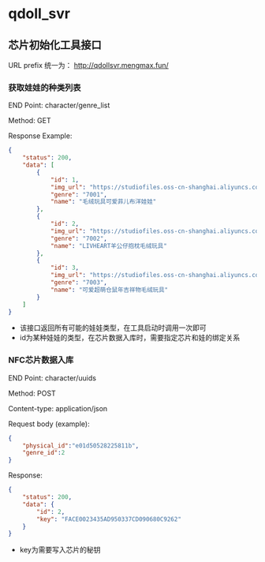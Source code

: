 # qdoll_svr

## 芯片初始化工具接口

URL prefix 统一为： http://qdollsvr.mengmax.fun/
### 获取娃娃的种类列表
END Point: character/genre_list

Method: GET

Response Example:
```JSON
{
    "status": 200,
    "data": [
        {
            "id": 1,
            "img_url": "https://studiofiles.oss-cn-shanghai.aliyuncs.com/img/Screenshot%20from%202020-01-20%2010-50-14.png",
            "genre": "7001",
            "name": "毛绒玩具可爱菲儿布洋娃娃"
        },
        {
            "id": 2,
            "img_url": "https://studiofiles.oss-cn-shanghai.aliyuncs.com/img/Screenshot%20from%202020-01-20%2010-55-04.png",
            "genre": "7002",
            "name": "LIVHEART羊公仔抱枕毛绒玩具"
        },
        {
            "id": 3,
            "img_url": "https://studiofiles.oss-cn-shanghai.aliyuncs.com/img/Screenshot%20from%202020-01-20%2011-23-56.png",
            "genre": "7003",
            "name": "可爱超萌仓鼠年吉祥物毛绒玩具"
        }
    ]
}
```

* 该接口返回所有可能的娃娃类型，在工具启动时调用一次即可
* id为某种娃娃的类型，在芯片数据入库时，需要指定芯片和娃的绑定关系
### NFC芯片数据入库

END Point: character/uuids

Method: POST

Content-type: application/json

Request body (example):
```JSON
{
	"physical_id":"e01d50528225811b",
	"genre_id":2
}
```

Response:
```JSON
{
    "status": 200,
    "data": {
        "id": 2,
        "key": "FACE0023435AD950337CD090680C9262"
    }
}
```

* key为需要写入芯片的秘钥
